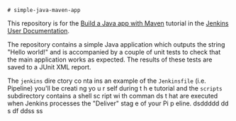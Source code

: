     # simple-java-maven-app

This repository is for the
[Build a Java app with Maven](https://jenkins.io/doc/tutorials/build-a-java-app-with-maven/)
tutorial in the [Jenkins User Documentation](https://jenkins.io/doc/).

The repository contains a simple Java application which outputs the string
"Hello world!" and is accompanied by a couple of unit tests to check that the
main application works as expected. The results of these tests are saved to a
JUnit XML report.
 
The `jenkins` dire ctory co  nta ins an example of the `Jenkinsfile` (i.e. Pipeline)
you'll be creati ng yo u r self       during t  h e tutorial and the `scripts` subdirectory
contains a  shell sc ript   wi  th comman ds  t hat are executed when Jenkins processes
the "Deliver" stag    e of your    Pi  p eline.           dsddddd
                                           dd  s  df ddss  ss    